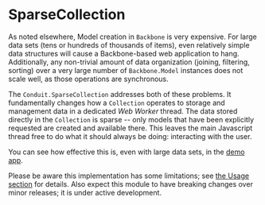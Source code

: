 # SparseCollection
As noted elsewhere, Model creation in `Backbone` is very expensive.  For large data sets (tens or hundreds of thousands
of items), even relatively simple data structures will cause a Backbone-based web application to hang.  Additionally,
any non-trivial amount of data organization (joining, filtering, sorting) over a very large number of `Backbone.Model`
instances does not scale well, as those operations are synchronous.

The `Conduit.SparseCollection` addresses both of these problems.  It fundamentally changes how a `Collection` operates 
to storage and management data in a dedicated *Web Worker* thread.  The data stored directly in the `Collection` is 
sparse -- only models that have been  explicitly requested are created and available there.  This leaves the main 
Javascript thread free to do what it should always be doing: interacting with the user.

You can see how effective this is, even with large data sets, in the [demo app](http://conduit.wagener.org).

Please be aware this implementation has some limitations; see [the Usage section](usage.html) for details.
Also expect this module to have breaking changes over minor releases; it is under active development.